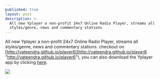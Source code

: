 ```yaml
---
published: true
layout: post
description: >-
  All new Yplayer a non-profit 24x7 Online Radio Player, streams all
  styles/genre, news and commentary stations
---
```

All new Yplayer a non-profit 24x7 Online Radio Player, streams all styles/genre, news and commentary stations. checkout on [http://yateendra.github.io/player6](http://yateendra.github.io/player6 "http://yateendra.github.io/player6"), you can also download the Yplayer app by clicking [here](https://drive.google.com/file/d/1buBEiACzE2QZo4LcyJCBi-vi05VCjDPm/view?usp=sharing "https://drive.google.com/file/d/1buBEiACzE2QZo4LcyJCBi-vi05VCjDPm/view?usp=sharing").

![]({{site.baseurl}}/http://lh3.googleusercontent.com/8eTl0BVjWWiQIhvlLxPxJE3to09pOMZNzx69INYZTZ3zg3Mggqox2iBExy0inRZrOMAZFILzikwIfNdL8f24RpYoMs4d1BZ3N1fVA39jZ4Y1ZWIOP_d9RlBPr5Vrx3xKYa0zp56oCjJ-Nl-BwtFRFX3NX7oU7TeW2-hGEa5XPb68P8migCZw8Grq1z1Lkrv0XyKt3dFeQ8htFJqKRhAnFDVwCrwzM6C0ff7IkJkLlUanIZs81hWf2c78dEdzyli18qMa3S-0TMF3uKww4_A0wkOMQr19dWuxPgF6Rmv7joS02HlHDKZOQ1YJNH1Q2SUvsPgDhMcJEx7JnQrUXv0h1e1H2xtLxBVBFrDRkPrCwlyO35O2G1C4RyMwCyAL9wsdDX2Y_G2lhbMg_GTBWXfkbp5-CRdbUVlLj4at0ustVpxvB0zsSSP5IT4Zyir-ZY0VS9Z5vFF-0Ii9WXv2u1jq5Yp3Oyky3rZoDZQ99p3xCf7gX1-gFD1HiTPsAzauBziImHrsEb3ayXLSTfALfnICobKC4lAtl4m8398_UvjF6CGILHKektSjk-YTAlNfAQXbkR4XgpIg1zcNDhUM9MkVeWuzZK8OamCz7SdOFQJWORnzzkSPa49o9epUuScO1JJaZYVSdMOM9VrAS-WUThXfBU3ZPsM2R4a6lgpw_fwYjUVCDyVbu0xo8Q=w463-h309-no)
